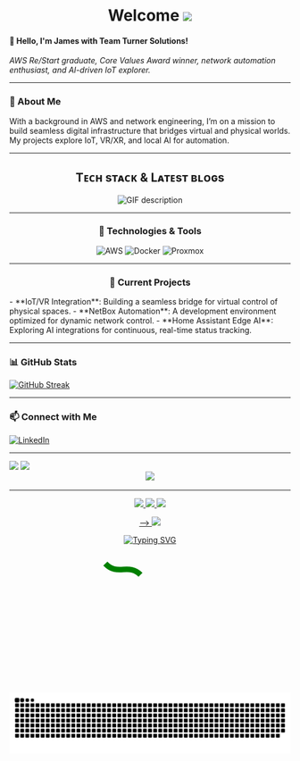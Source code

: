 <h1 align="center">Welcome <img src="https://media.giphy.com/media/hvRJCLFzcasrR4ia7z/giphy.gif" width="40"></h1>


#### 👋 Hello, I'm James with Team Turner Solutions!
_AWS Re/Start graduate, Core Values Award winner, network automation enthusiast, and AI-driven IoT explorer._

---

### 🌟 About Me
With a background in AWS and network engineering, I’m on a mission to build seamless digital infrastructure that bridges virtual and physical worlds. My projects explore IoT, VR/XR, and local AI for automation.

---

<h2 align="center">Tᴇᴄʜ sᴛᴀᴄᴋ & Lᴀᴛᴇsᴛ ʙʟᴏɢs</h2> 
<div align="center">
  <picture>
    <source media="(prefers-color-scheme: dark)" srcset="./Skills_Animation_Dark.gif">
    <img alt="GIF description" src="./Skills_Animation_White.gif">
  </picture>
</div>

---

<h3 align="center">🔧 Technologies & Tools</h3>
<p align="center">
  <img src="https://img.shields.io/badge/AWS-%23FF9900.svg?style=flat&logo=amazon-aws&logoColor=white" alt="AWS" />
  <img src="https://img.shields.io/badge/Docker-%232496ED.svg?style=flat&logo=docker&logoColor=white" alt="Docker" />
  <img src="https://img.shields.io/badge/Proxmox-%23E57000.svg?style=flat&logo=proxmox&logoColor=white" alt="Proxmox" />
</p>

---

<h3 align="center">🚀 Current Projects</h3>
- **IoT/VR Integration**: Building a seamless bridge for virtual control of physical spaces.
- **NetBox Automation**: A development environment optimized for dynamic network control.
- **Home Assistant Edge AI**: Exploring AI integrations for continuous, real-time status tracking.

---

### 📊 GitHub Stats
[![GitHub Streak](https://git-readme-streak-stats.herokuapp.com/?user=yourusername)](https://git.io/streak-stats)

---

### 📫 Connect with Me
[![LinkedIn](https://img.shields.io/badge/LinkedIn-%230A66C2.svg?style=flat&logo=linkedin&logoColor=white)](https://www.linkedin.com/in/teamturnersolutions/) 

---

<!--Tech stack: start-->
<img src="img/tech_stack.png">

<img src="https://skillicons.dev/icons?i=java,php,dart,python,kotlin,bash,md,html,css,js,mysql,postgres,laravel,vue,pinia,gradle,flutter,tailwind,alpinejs,git,github,firebase,heroku,androidstudio,vscode,vim,idea,ai,ps,linux&perline=15" />

<!--Tech stack: end-->

<div align="center">
<img src="img/hero_banner.svg">

<!-- uncomment to change banner
<img src="https://capsule-render.vercel.app/api?type=waving&&color=0:4CB8C4,100:3CD3AD&height=300&section=header&text=Muhammad%20Faizan&fontSize=90&fontColor=FCFFE7" />
-->

---

<!--Header: end-->

<!--Social Links Badges: start-->

<a href="https://github.com/teamturnersolutions">
  <img src="https://img.shields.io/badge/GitHub-181717.svg?style=for-the-badge&logo=GitHub&logoColor=white">
</a>
<a href="https://linkedin.com/in/teamturnersolutions">
  <img src="https://img.shields.io/badge/LinkedIn-0A66C2.svg?style=for-the-badge&logo=LinkedIn&logoColor=white">
</a>  

<!--Social Links Badges: end-->

<!--About me: start-->
<img src="img/hi_there.png">



<p align="center">
<a href="https://github.com/DenverCoder1/readme-typing-svg"> -->
<img src="https://readme-typing-svg.herokuapp.com?color=E22FE4&width=380&height=28&lines=Hi👋+I'm+James+Turner;An+AWS+Solutions+Architect...;Open-Source+Enthusiast..;Nice+To+Meet+You+....&center=true"></a>
</p>
    

<p align="center">
<a href="https://git.io/typing-svg"><img src="https://readme-typing-svg.demolab.com?font=Fira+Code&weight=600&pause=1000&color=BA48B9&background=38B965&center=true&vCenter=true&width=435&lines=Welcome+To+Team+Turner+Solutions;I'm+a+Solutions+Architect;Who+is+ready+to+build+anything+you+can+dream+up" alt="Typing SVG" /></a>
</p>


<svg xmlns="http://www.w3.org/2000/svg" viewBox="0 0 100 100" width="200" height="200">
  <path id="snake" d="M10,10 C 20,20, 30,10, 40,20" fill="transparent" stroke="green" stroke-width="5">
    <animate
      attributeName="d"
      values="M10,10 C 20,20, 30,10, 40,20;
              M10,10 C 25,30, 35,5, 50,20;
              M10,10 C 20,20, 30,10, 40,20"
      dur="2s"
      repeatCount="indefinite" />
  </path>
</svg>

<br><br>
<img src="snake.svg" style="background:#161b22;">
<br><br><br><br>

